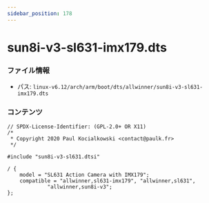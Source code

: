 ```yaml
---
sidebar_position: 178
---
```

# sun8i-v3-sl631-imx179.dts

### ファイル情報

- パス: `linux-v6.12/arch/arm/boot/dts/allwinner/sun8i-v3-sl631-imx179.dts`

### コンテンツ

```dts
// SPDX-License-Identifier: (GPL-2.0+ OR X11)
/*
 * Copyright 2020 Paul Kocialkowski <contact@paulk.fr>
 */

#include "sun8i-v3-sl631.dtsi"

/ {
	model = "SL631 Action Camera with IMX179";
	compatible = "allwinner,sl631-imx179", "allwinner,sl631",
		     "allwinner,sun8i-v3";
};

```
